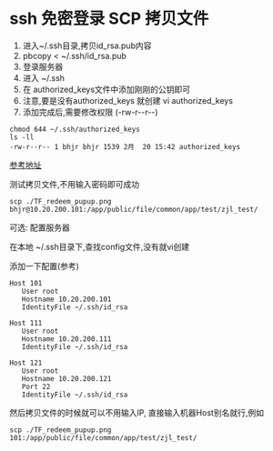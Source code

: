 # ssh 免密登录 SCP 拷贝文件

1. 进入~/.ssh目录,拷贝id_rsa.pub内容
2. pbcopy < ~/.ssh/id_rsa.pub
3. 登录服务器
4. 进入 ~/.ssh
5. 在 authorized_keys文件中添加刚刚的公钥即可
6. 注意,要是没有authorized_keys 就创建  vi authorized_keys
7. 添加完成后,需要修改权限 (-rw-r--r--)

```shell
chmod 644 ~/.ssh/authorized_keys
ls -ll
-rw-r--r-- 1 bhjr bhjr 1539 2月  20 15:42 authorized_keys
```

[参考地址](https://blog.csdn.net/u013197629/article/details/73608613)



测试拷贝文件,不用输入密码即可成功

```shell
scp ./TF_redeem_pupup.png bhjr@10.20.200.101:/app/public/file/common/app/test/zjl_test/
```



可选: 配置服务器

在本地 ~/.ssh目录下,查找config文件,没有就vi创建

添加一下配置(参考)

```shell
Host 101
   User root
   Hostname 10.20.200.101
   IdentityFile ~/.ssh/id_rsa

Host 111
   User root
   Hostname 10.20.200.111
   IdentityFile ~/.ssh/id_rsa

Host 121
   User root
   Hostname 10.20.200.121
   Port 22
   IdentityFile ~/.ssh/id_rsa
```

然后拷贝文件的时候就可以不用输入IP, 直接输入机器Host别名就行,例如

```shell
scp ./TF_redeem_pupup.png 101:/app/public/file/common/app/test/zjl_test/
```

